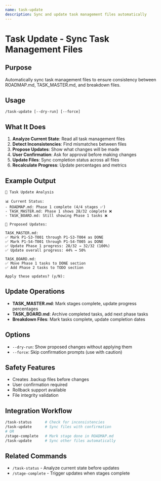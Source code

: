 ```yaml
---
name: task-update
description: Sync and update task management files automatically
---
```


# Task Update - Sync Task Management Files

## Purpose
Automatically sync task management files to ensure consistency between ROADMAP.md, TASK_MASTER.md, and breakdown files.

## Usage
```
/task-update [--dry-run] [--force]
```

## What It Does
1. **Analyze Current State**: Read all task management files
2. **Detect Inconsistencies**: Find mismatches between files
3. **Propose Updates**: Show what changes will be made
4. **User Confirmation**: Ask for approval before making changes
5. **Update Files**: Sync completion status across all files
6. **Recalculate Progress**: Update percentages and metrics

## Example Output
```
🔄 Task Update Analysis

📊 Current Status:
- ROADMAP.md: Phase 1 complete (4/4 stages ✅)
- TASK_MASTER.md: Phase 1 shows 28/32 complete ❌
- TASK_BOARD.md: Still showing Phase 1 tasks ❌

🔧 Proposed Updates:

TASK_MASTER.md:
✅ Mark P1-S3-T001 through P1-S3-T004 as DONE
✅ Mark P1-S4-T001 through P1-S4-T005 as DONE  
✅ Update Phase 1 progress: 28/32 → 32/32 (100%)
✅ Update overall progress: 44% → 50%

TASK_BOARD.md:
✅ Move Phase 1 tasks to DONE section
✅ Add Phase 2 tasks to TODO section

Apply these updates? (y/N):
```

## Update Operations
- **TASK_MASTER.md**: Mark stages complete, update progress percentages
- **TASK_BOARD.md**: Archive completed tasks, add next phase tasks  
- **Breakdown Files**: Mark tasks complete, update completion dates

## Options
- `--dry-run`: Show proposed changes without applying them
- `--force`: Skip confirmation prompts (use with caution)

## Safety Features
- Creates .backup files before changes
- User confirmation required
- Rollback support available
- File integrity validation

## Integration Workflow
```bash
/task-status      # Check for inconsistencies
/task-update      # Sync files with confirmation
# OR
/stage-complete   # Mark stage done in ROADMAP.md
/task-update      # Sync other files automatically
```

## Related Commands
- `/task-status` - Analyze current state before updates
- `/stage-complete` - Trigger updates when stages complete